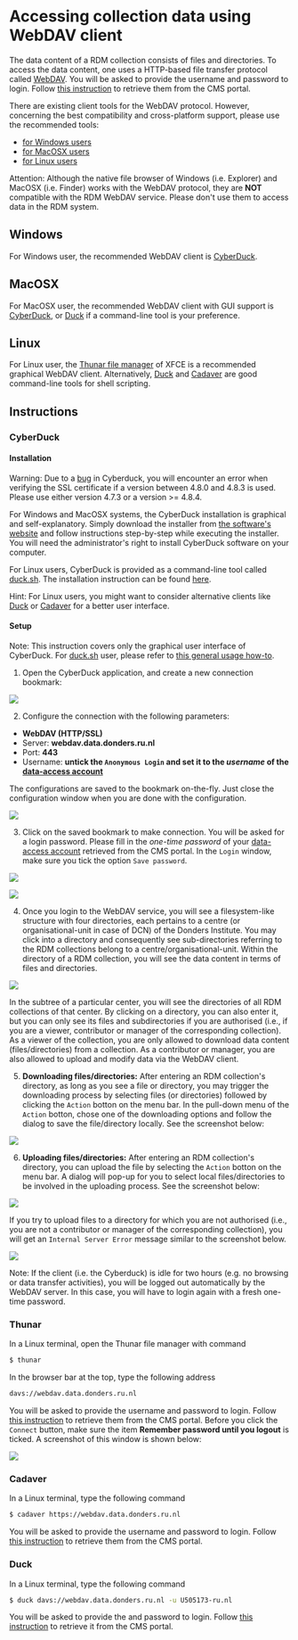 # Accessing collection data using WebDAV client

The data content of a RDM collection consists of files and directories. To access the data content, one uses a HTTP-based file transfer protocol called [WebDAV](https://en.wikipedia.org/wiki/WebDAV).
You will be asked to provide the username and password to login.  Follow [this instruction](account.md#The_Webdav_Account) to retrieve them from the CMS portal.

There are existing client tools for the WebDAV protocol. However, concerning the best compatibility and cross-platform support, please use the recommended tools:

 - [for Windows users](#Windows)
 - [for MacOSX users](#MacOSX)
 - [for Linux users](#Linux)

Attention: Although the native file browser of Windows (i.e. Explorer) and MacOSX (i.e. Finder) works with the WebDAV protocol, they are __NOT__ compatible with the RDM WebDAV service. Please don't use them to access data in the RDM system.

## Windows

For Windows user, the recommended WebDAV client is [CyberDuck](#CyberDuck). 

## MacOSX

For MacOSX user, the recommended WebDAV client with GUI support is [CyberDuck](#CyberDuck), or [Duck](#Duck) if a command-line tool is your preference.

## Linux

For Linux user, the [Thunar file manager](#Thunar) of XFCE is a recommended graphical WebDAV client.  Alternatively, [Duck](#Duck) and [Cadaver](#Cadaver) are good command-line tools for shell scripting.

## Instructions

### CyberDuck

#### Installation

Warning: Due to a [bug](https://trac.cyberduck.io/ticket/9358) in Cyberduck, you will encounter an error when verifying the SSL certificate if a version between 4.8.0 and 4.8.3 is used.  Please use either version 4.7.3 or a version >= 4.8.4.

For Windows and MacOSX systems, the CyberDuck installation is graphical and self-explanatory. Simply download the installer from [the software's website](https://cyberduck.io) and follow instructions step-by-step while executing the installer. You will need the administrator's right to install CyberDuck software on your computer.

For Linux users, CyberDuck is provided as a command-line tool called [duck.sh](https://duck.sh). The installation instruction can be found [here](https://trac.cyberduck.io/wiki/help/en/howto/cli#Linux).

Hint: For Linux users, you might want to consider alternative clients like [Duck](#Duck) or [Cadaver](#Cadaver) for a better user interface.

#### Setup

Note: This instruction covers only the graphical user interface of CyberDuck. For [duck.sh](https://duck.sh) user, please refer to [this general usage how-to](https://trac.cyberduck.io/wiki/help/en/howto/cli#Usage).

1. Open the CyberDuck application, and create a new connection bookmark:

  ![](screenshots/cyberduck_new_bookmark.png)

2. Configure the connection with the following parameters:

  * __WebDAV (HTTP/SSL)__
  * Server: __webdav.data.donders.ru.nl__
  * Port: __443__
  * Username: __untick the `Anonymous Login` and set it to the _username_ of the [data-access account](data_access_account.md)__
  
  The configurations are saved to the bookmark on-the-fly.  Just close the configuration window when you are done with the configuration.

  ![](screenshots/cyberduck_webdav_config.png)

3. Click on the saved bookmark to make connection.  You will be asked for a login password.  Please fill in the _one-time password_ of your [data-access account](account.md#The_Webdav_Account) retrieved from the CMS portal. In the `Login` window, make sure you tick the option `Save password`.

  ![](screenshots/cyberduck_connect_via_bookmark.png)
  
  ![](screenshots/cyberduck_login_hotp.png)

4. Once you login to the WebDAV service, you will see a filesystem-like structure with four directories, each pertains to a centre (or organisational-unit in case of DCN) of the Donders Institute. You may click into a directory and consequently see sub-directories referring to the RDM collections belong to a centre/organisational-unit. Within the directory of a RDM collection, you will see the data content in terms of files and directories.

  ![](screenshots/cyberduck_file_browser.png)

 In the subtree of a particular center, you will see the directories of all RDM collections of that center. By clicking on a directory, you can also enter it, but you can only see its files and subdirectories if you are authorised (i.e., if you are a viewer, contributor or manager of the corresponding collection). As a viewer of the collection, you are only allowed to download data content (files/directories) from a collection.  As a contributor or manager, you are also allowed to upload and modify data via the WebDAV client. 

5. __Downloading files/directories:__ After entering an RDM collection's directory, as long as you see a file or directory, you may trigger the downloading process by selecting files (or directories) followed by clicking the `Action` botton on the menu bar.  In the pull-down menu of the `Action` botton, chose one of the downloading options and follow the dialog to save the file/directory locally.  See the screenshot below:

  ![](screenshots/cyberduck_file_download.png)

6. __Uploading files/directories:__ After entering an RDM collection's directory, you can upload the file by selecting the `Action` botton on the menu bar.  A dialog will pop-up for you to select local files/directories to be involved in the uploading process.  See the screenshot below:

  ![](screenshots/cyberduck_file_upload.png)

 If you try to upload files to a directory for which you are not authorised (i.e., you are not a contributor or manager of the corresponding collection), you will get an `Internal Server Error` message similar to the screenshot below.
 
 ![](screenshots/cyberduck_file_upload_error.png)

Note: If the client (i.e. the Cyberduck) is idle for two hours (e.g. no browsing or data transfer activities), you will be logged out automatically by the WebDAV server. In this case, you will have to login again with a fresh one-time password. 

### Thunar

In a Linux terminal, open the Thunar file manager with command

```bash
$ thunar
```

In the browser bar at the top, type the following address

```bash
davs://webdav.data.donders.ru.nl
```

You will be asked to provide the username and password to login.  Follow [this instruction](account.md#The_Webdav_Account) to retrieve them from the CMS portal.  Before you click the `Connect` button, make sure the item __Remember password until you logout__ is ticked.  A screenshot of this window is shown below:

![](screenshots/Thunar_WebDAV_login.png)

### Cadaver

In a Linux terminal, type the following command

```bash
$ cadaver https://webdav.data.donders.ru.nl
```

You will be asked to provide the username and password to login.  Follow [this instruction](account.md#The_Webdav_Account) to retrieve them from the CMS portal.

### Duck

In a Linux terminal, type the following command

```bash
$ duck davs://webdav.data.donders.ru.nl -u U505173-ru.nl
```

You will be asked to provide the and password to login.  Follow [this instruction](./account.md) to retrieve it from the CMS portal.

